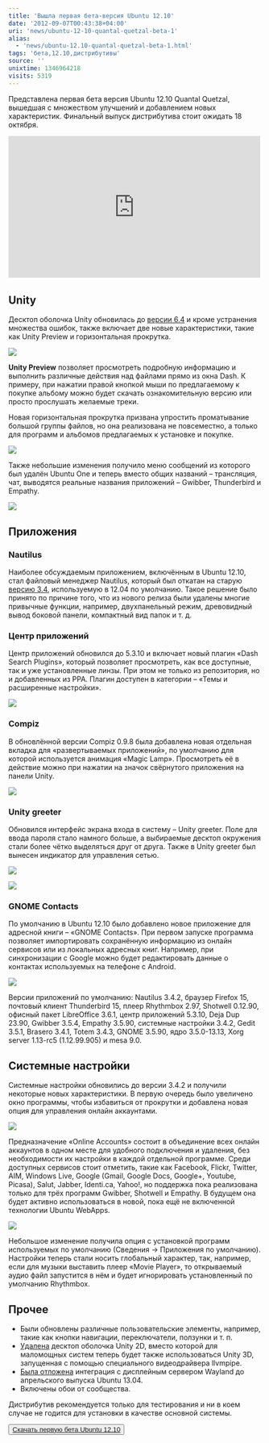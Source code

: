 ```yaml
---
title: 'Вышла первая бета-версия Ubuntu 12.10'
date: '2012-09-07T00:43:38+04:00'
uri: 'news/ubuntu-12-10-quantal-quetzal-beta-1'
alias: 
  - 'news/ubuntu-12.10-quantal-quetzal-beta-1.html'
tags: 'бета,12.10,дистрибутивы'
source: ''
unixtime: 1346964218
visits: 5319
---
```

Представлена первая бета версия Ubuntu 12.10 Quantal Quetzal, вышедшая с множеством улучшений и добавлением новых характеристик. Финальный выпуск дистрибутива стоит ожидать 18 октября.

<iframe width="500" height="281" src="http://www.youtube.com/embed/fb6IH8GMndk" frameborder="0" allowfullscreen=""></iframe> 

## Unity

Десктоп оболочка Unity обновилась до [версии 6.4](news/unity-6-4) и кроме устранения множества ошибок, также включает две новые характеристики, такие как Unity Preview и горизонтальная прокрутка.

[![](img/2012/09/07/00-00/unity-6-4-11-7915901782-o.jpg)](img/2012/09/07/00-00/unity-6-4-11-7915901782-o.jpg)

**Unity Preview** позволяет просмотреть подробную информацию и выполнить различные действия над файлами прямо из окна Dash. К примеру, при нажатии правой кнопкой мыши по предлагаемому к покупке альбому можно будет скачать ознакомительную версию или просто прослушать желаемые треки.

Новая горизонтальная прокрутка призвана упростить проматывание большой группы файлов, но она реализована не повсеместно, а только для программ и альбомов предлагаемых к установке и покупке.

[![](img/2012/09/07/00-00/unity-6-4-7-7915905572-o.jpg)](img/2012/09/07/00-00/unity-6-4-7-7915905572-o.jpg)

Также небольшие изменения получило меню сообщений из которого был удалён Ubuntu One и теперь вместо общих названий – трансляция, чат, выводятся реальные названия приложений – Gwibber, Thunderbird и Empathy.

[![](img/2012/09/07/00-00/ubuntu-12-10-beta-1-3-7945324918-o.jpg)](img/2012/09/07/00-00/ubuntu-12-10-beta-1-3-7945324918-o.jpg)

## Приложения

### Nautilus

Наиболее обсуждаемым приложением, включённым в Ubuntu 12.10, стал файловый менеджер Nautilus, который был откатан на старую [версию 3.4](news/nautilus-3-4-in-ubuntu-12-10), используемую в 12.04 по умолчанию. Такое решение было принято по причине того, что из нового релиза были удалены многие привычные функции, например, двухпанельный режим, древовидный вывод боковой панели, компактный вид папок и т. д.

### Центр приложений

Центр приложений обновился до 5.3.10 и включает новый плагин «Dash Search Plugins», который позволяет просмотреть, как все доступные, так и уже установленные линзы. При этом не только из репозитория, но и добавленных из PPA. Плагин доступен в категории – «Темы и расширенные настройки».

[![](img/2012/09/07/00-00/ubuntu-12-10-beta-1-7-7945324074-o.jpg)](img/2012/09/07/00-00/ubuntu-12-10-beta-1-7-7945324074-o.jpg)

### Compiz

В обновлённой версии Compiz 0.9.8 была добавлена новая отдельная вкладка для «развертываемых приложений», по умолчанию для которой используется анимация «Magic Lamp». Просмотреть её в действие можно при нажатии на значок свёрнутого приложения на панели Unity.

[![](img/2012/09/07/00-00/ubuntu-12-10-beta-1-6-7945324402-o.jpg)](img/2012/09/07/00-00/ubuntu-12-10-beta-1-6-7945324402-o.jpg)

### Unity greeter

Обновился интерфейс экрана входа в систему – Unity greeter. Поле для ввода пароля стало намного больше, а выбираемые десктоп окружения стали более чётко выделяться друг от друга. Также в Unity greeter был вынесен индикатор для управления сетью.

[![](img/2012/09/07/00-00/ubuntu-12-10-beta-1-5-7945324612-o.jpg)](img/2012/09/07/00-00/ubuntu-12-10-beta-1-5-7945324612-o.jpg)

[![](img/2012/09/07/00-00/ubuntu-12-10-beta-1-1-7945325590-o.jpg)](img/2012/09/07/00-00/ubuntu-12-10-beta-1-1-7945325590-o.jpg)

### GNOME Contacts

По умолчанию в Ubuntu 12.10 было добавлено новое приложение для адресной книги – «GNOME Contacts». При первом запуске программа позволяет импортировать сохранённую информацию из онлайн сервисов или из локальных адресных книг. Например, при синхронизации с Google можно будет редактировать данные о контактах используемых на телефоне с Android.

[![](img/2012/09/07/00-00/ubuntu-12-10-beta-1-8-7945323678-o.jpg)](img/2012/09/07/00-00/ubuntu-12-10-beta-1-8-7945323678-o.jpg)

Версии приложений по умолчанию: Nautilus 3.4.2, браузер Firefox 15, почтовый клиент Thunderbird 15, плеер Rhythmbox 2.97, Shotwell 0.12.90, офисный пакет LibreOffice 3.6.1, центр приложений 5.3.10, Deja Dup 23.90, Gwibber 3.5.4, Empathy 3.5.90, системные настройки 3.4.2, Gedit 3.5.1, Brasero 3.4.1, Totem 3.4.3, GNOME 3.5.90, ядро 3.5.0-13.13, Xorg server 1.13-rc5 (1.12.99.905) и mesa 9.0.

## Системные настройки

Системные настройки обновились до версии 3.4.2 и получили некоторые новых характеристики. В первую очередь было увеличено окно программы, чтобы избавиться от прокрутки и добавлена новая опция для управления онлайн аккаунтами.

[![](img/2012/09/07/00-00/ubuntu-12-10-beta-1-2-7945325350-o.jpg)](img/2012/09/07/00-00/ubuntu-12-10-beta-1-2-7945325350-o.jpg)

Предназначение «Online Accounts» состоит в объединение всех онлайн аккаунтов в одном месте для удобного подключения и удаления, без необходимости их настройки в каждой отдельной программе. Среди доступных сервисов стоит отметить, такие как Facebook, Flickr, Twitter, AIM, Windows Live, Google (Gmail, Google Docs, Google+, Youtube, Picasa), Salut, Jabber, Identi.ca, Yahoo!, но поддержка пока реализована только для трёх программ Gwibber, Shotwell и Empathy. В будущем она будет активно использоваться в новой, пока ещё не включенной технологии Ubuntu WebApps.

[![](img/2012/09/07/00-00/ubuntu-12-10-beta-1-4-7945324772-o.jpg)](img/2012/09/07/00-00/ubuntu-12-10-beta-1-4-7945324772-o.jpg)

Небольшое изменение получила опция с установкой программ используемых по умолчанию (Сведения → Приложения по умолчанию). Настройки теперь стали носить глобальный характер, так, например, если для музыки выставить плеер «Movie Player», то открываемый аудио файл запустится в нём и будет игнорировать установленный по умолчанию Rhythmbox.

## Прочее

*   Были обновлены различные пользовательские элементы, например, такие как кнопки навигации, переключатели, ползунки и т. п.
*   [Удалена](news/unity-2d-removed) десктоп оболочка Unity 2D, вместо которой для маломощных систем теперь будет также использоваться Unity 3D, запущенная с помощью специального видеодрайвера llvmpipe.
*   [Была отложена](news/ubuntu-delays-wayland) интеграция с дисплейным сервером Wayland до апрельского выпуска Ubuntu 13.04.
*   Включены обои от сообщества.

Дистрибутив рекомендуется только для тестирования и ни в коем случае не годится для установки в качестве основной системы.

<button>[Скачать первую бета Ubuntu 12.10](http://releases.ubuntu.com/quantal/)</button>
